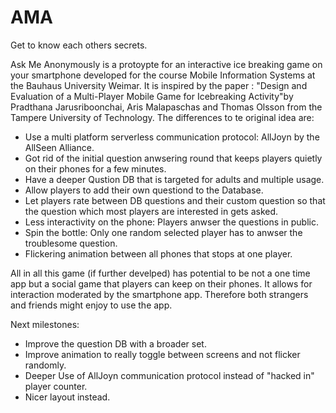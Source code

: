# AMA
Get to know each others secrets. 

Ask Me Anonymously is a protoypte for an interactive ice breaking game on your smartphone developed for the course Mobile Information Systems at the Bauhaus University Weimar. It is inspired by the paper : "Design and Evaluation of a Multi-Player Mobile Game for Icebreaking Activity"by Pradthana Jarusriboonchai, Aris Malapaschas and Thomas Olsson from the Tampere University of Technology. 
The differences to te original idea are: 
- Use a multi platform serverless communication protocol: AllJoyn by the AllSeen Alliance.
- Got rid of the initial question anwsering round that keeps players quietly on their phones for a few minutes.
- Have a deeper Qustion DB that is targeted for adults and multiple usage. 
- Allow players to add their own questiond to the Database.
- Let players rate between DB questions and their custom question so that the question which most players are interested in gets asked.
- Less interactivity on the phone: Players anwser the questions in public. 
- Spin the bottle: Only one random selected player has to anwser the troublesome question. 
- Flickering animation between all phones that stops at one player.

All in all this game (if further develped) has potential to be not a one time app but a social game that players can keep on their phones. It allows for interaction moderated by the smartphone app. Therefore both strangers and friends might enjoy to use the app. 

Next milestones: 
- Improve the question DB with a broader set.
- Improve animation to really toggle between screens and not flicker randomly. 
- Deeper Use of AllJoyn communication protocol instead of "hacked in" player counter. 
- Nicer layout instead. 
